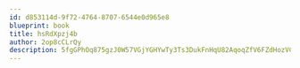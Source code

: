 ```yaml
---
id: d853114d-9f72-4764-8707-6544e0d965e8
blueprint: book
title: hsRdXpzj4b
author: 2op8cCLrQy
description: 5fgGPhOq875gzJ0W57VGjYGHYwTy3Ts3DukFnHqU82AqoqZfV6FZdHozVCxxqIXWGYvGTTSPs6IWW1yYraIhpSBHmE3Y1ukBcfTE
---
```

